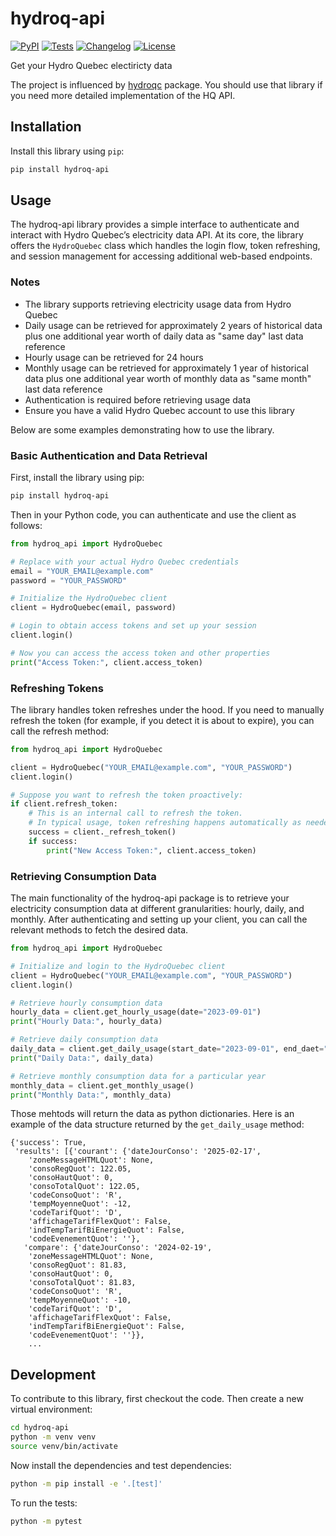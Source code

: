 # hydroq-api

[![PyPI](https://img.shields.io/pypi/v/hydroq-api.svg)](https://pypi.org/project/hydroq-api/)
[![Tests](https://github.com/lvg77/hydroq-api/actions/workflows/test.yml/badge.svg)](https://github.com/lvg77/hydroq-api/actions/workflows/test.yml)
[![Changelog](https://img.shields.io/github/v/release/lvg77/hydroq-api?include_prereleases&label=changelog)](https://github.com/lvg77/hydroq-api/releases)
[![License](https://img.shields.io/badge/license-Apache%202.0-blue.svg)](https://github.com/lvg77/hydroq-api/blob/main/LICENSE)

Get your Hydro Quebec electiricty data

The project is influenced by [hydroqc](https://gitlab.com/hydroqc/hydroqc) package. You should use that library if you need more detailed implementation of the HQ API.

## Installation

Install this library using `pip`:
```bash
pip install hydroq-api
```
## Usage

The hydroq-api library provides a simple interface to authenticate and interact with Hydro Quebec’s electricity data API. At its core, the library offers the `HydroQuebec` class which handles the login flow, token refreshing, and session management for accessing additional web-based endpoints.

### Notes
- The library supports retrieving electricity usage data from Hydro Quebec
- Daily usage can be retrieved for approximately 2 years of historical data plus one additional year worth of daily data as "same day" last data reference
- Hourly usage can be retrieved for 24 hours
- Monthly usage can be retrieved for approximately 1 year of historical data plus one additional year worth of monthly data as "same month" last data reference
- Authentication is required before retrieving usage data
- Ensure you have a valid Hydro Quebec account to use this library

Below are some examples demonstrating how to use the library.

### Basic Authentication and Data Retrieval

First, install the library using pip:

```bash
pip install hydroq-api
```
Then in your Python code, you can authenticate and use the client as follows:
```python
from hydroq_api import HydroQuebec

# Replace with your actual Hydro Quebec credentials
email = "YOUR_EMAIL@example.com"
password = "YOUR_PASSWORD"

# Initialize the HydroQuebec client
client = HydroQuebec(email, password)

# Login to obtain access tokens and set up your session
client.login()

# Now you can access the access token and other properties
print("Access Token:", client.access_token)
```

### Refreshing Tokens
The library handles token refreshes under the hood. If you need to manually refresh the token (for example, if you detect it is about to expire), you can call the refresh method:
```python
from hydroq_api import HydroQuebec

client = HydroQuebec("YOUR_EMAIL@example.com", "YOUR_PASSWORD")
client.login()

# Suppose you want to refresh the token proactively:
if client.refresh_token:
    # This is an internal call to refresh the token.
    # In typical usage, token refreshing happens automatically as needed.
    success = client._refresh_token()
    if success:
        print("New Access Token:", client.access_token)
```
### Retrieving Consumption Data
The main functionality of the hydroq-api package is to retrieve your electricity consumption data at different granularities: hourly, daily, and monthly. After authenticating and setting up your client, you can call the relevant methods to fetch the desired data.
```python
from hydroq_api import HydroQuebec

# Initialize and login to the HydroQuebec client
client = HydroQuebec("YOUR_EMAIL@example.com", "YOUR_PASSWORD")
client.login()

# Retrieve hourly consumption data
hourly_data = client.get_hourly_usage(date="2023-09-01")
print("Hourly Data:", hourly_data)

# Retrieve daily consumption data
daily_data = client.get_daily_usage(start_date="2023-09-01", end_daet="2023-09-30")
print("Daily Data:", daily_data)

# Retrieve monthly consumption data for a particular year
monthly_data = client.get_monthly_usage()
print("Monthly Data:", monthly_data)
```
Those mehtods will return the data as python dictionaries.
Here is an example of the data structure returned by the `get_daily_usage` method:
```
{'success': True,
 'results': [{'courant': {'dateJourConso': '2025-02-17',
    'zoneMessageHTMLQuot': None,
    'consoRegQuot': 122.05,
    'consoHautQuot': 0,
    'consoTotalQuot': 122.05,
    'codeConsoQuot': 'R',
    'tempMoyenneQuot': -12,
    'codeTarifQuot': 'D',
    'affichageTarifFlexQuot': False,
    'indTempTarifBiEnergieQuot': False,
    'codeEvenementQuot': ''},
   'compare': {'dateJourConso': '2024-02-19',
    'zoneMessageHTMLQuot': None,
    'consoRegQuot': 81.83,
    'consoHautQuot': 0,
    'consoTotalQuot': 81.83,
    'codeConsoQuot': 'R',
    'tempMoyenneQuot': -10,
    'codeTarifQuot': 'D',
    'affichageTarifFlexQuot': False,
    'indTempTarifBiEnergieQuot': False,
    'codeEvenementQuot': ''}},
    ...
```

## Development

To contribute to this library, first checkout the code. Then create a new virtual environment:
```bash
cd hydroq-api
python -m venv venv
source venv/bin/activate
```
Now install the dependencies and test dependencies:
```bash
python -m pip install -e '.[test]'
```
To run the tests:
```bash
python -m pytest
```
